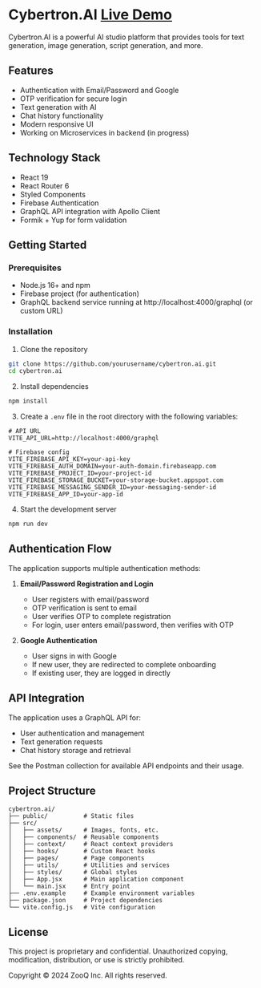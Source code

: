 # Cybertron.AI [Live Demo](https://cybertron-a-i-frontend.vercel.app/)

Cybertron.AI is a powerful AI studio platform that provides tools for text generation, image generation, script generation, and more.

## Features

- Authentication with Email/Password and Google
- OTP verification for secure login
- Text generation with AI
- Chat history functionality
- Modern responsive UI
- Working on Microservices in backend (in progress)

## Technology Stack

- React 19
- React Router 6
- Styled Components
- Firebase Authentication
- GraphQL API integration with Apollo Client
- Formik + Yup for form validation

## Getting Started

### Prerequisites

- Node.js 16+ and npm
- Firebase project (for authentication)
- GraphQL backend service running at http://localhost:4000/graphql (or custom URL)

### Installation

1. Clone the repository
```bash
git clone https://github.com/yourusername/cybertron.ai.git
cd cybertron.ai
```

2. Install dependencies
```bash
npm install
```

3. Create a `.env` file in the root directory with the following variables:
```
# API URL
VITE_API_URL=http://localhost:4000/graphql

# Firebase config
VITE_FIREBASE_API_KEY=your-api-key
VITE_FIREBASE_AUTH_DOMAIN=your-auth-domain.firebaseapp.com
VITE_FIREBASE_PROJECT_ID=your-project-id
VITE_FIREBASE_STORAGE_BUCKET=your-storage-bucket.appspot.com
VITE_FIREBASE_MESSAGING_SENDER_ID=your-messaging-sender-id
VITE_FIREBASE_APP_ID=your-app-id
```

4. Start the development server
```bash
npm run dev
```

## Authentication Flow

The application supports multiple authentication methods:

1. **Email/Password Registration and Login**
   - User registers with email/password
   - OTP verification is sent to email
   - User verifies OTP to complete registration
   - For login, user enters email/password, then verifies with OTP

2. **Google Authentication**
   - User signs in with Google
   - If new user, they are redirected to complete onboarding
   - If existing user, they are logged in directly

## API Integration

The application uses a GraphQL API for:

- User authentication and management
- Text generation requests
- Chat history storage and retrieval

See the Postman collection for available API endpoints and their usage.

## Project Structure

```
cybertron.ai/
├── public/          # Static files
├── src/
│   ├── assets/      # Images, fonts, etc.
│   ├── components/  # Reusable components
│   ├── context/     # React context providers
│   ├── hooks/       # Custom React hooks
│   ├── pages/       # Page components
│   ├── utils/       # Utilities and services
│   ├── styles/      # Global styles
│   ├── App.jsx      # Main application component
│   └── main.jsx     # Entry point
├── .env.example     # Example environment variables
├── package.json     # Project dependencies
└── vite.config.js   # Vite configuration
```

## License

This project is proprietary and confidential. Unauthorized copying, modification, distribution, or use is strictly prohibited.

Copyright © 2024 ZooQ Inc. All rights reserved.
